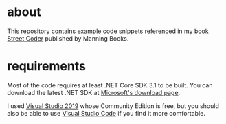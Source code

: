 # about

This repository contains example code snippets 
referenced in my book [Street Coder](https://www.manning.com/books/street-coder)
published by Manning Books.

# requirements

Most of the code requires at least .NET Core SDK 3.1
to be built. You can download the latest
.NET SDK at [Microsoft's download page](https://dotnet.microsoft.com/download).

I used [Visual Studio 2019](https://visualstudio.microsoft.com/vs/)
whose Community Edition is free, but you should also be able to use 
[Visual Studio Code](https://code.visualstudio.com/)
if you find it more comfortable.

